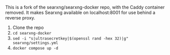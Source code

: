 This is a fork of the searxng/searxng-docker repo, with the Caddy container removed. It makes Searxng available on localhost:8001 for use behind a reverse proxy. 
1. Clone the repo
2. ```cd searxng-docker```
3. ```sed -i "s|ultrasecretkey|$(openssl rand -hex 32)|g" searxng/settings.yml```
4. ```docker compose up -d```
